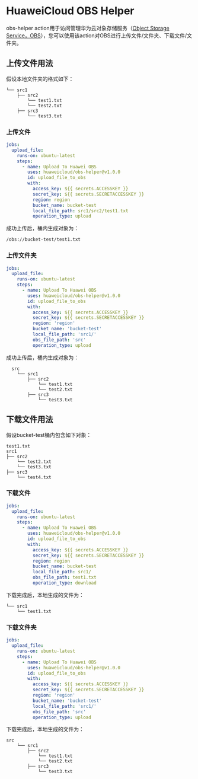 # HuaweiCloud OBS Helper
obs-helper action用于访问管理华为云对象存储服务（[Object Storage Service，OBS](https://www.huaweicloud.com/product/obs.html)），您可以使用该action对OBS进行上传文件/文件夹、下载文件/文件夹。

## **上传文件用法**
假设本地文件夹的格式如下：
```text
└── src1
    ├── src2
        └── test1.txt
        └── test2.txt
    ├── src3
        └── test3.txt
```

### 上传文件
```yaml
jobs:
  upload_file:
    runs-on: ubuntu-latest
    steps:
      - name: Upload To Huawei OBS
        uses: huaweicloud/obs-helper@v1.0.0
        id: upload_file_to_obs
        with:
          access_key: ${{ secrets.ACCESSKEY }}
          secret_key: ${{ secrets.SECRETACCESSKEY }}
          region: region
          bucket_name: bucket-test
          local_file_path: src1/src2/test1.txt
          operation_type: upload
```
成功上传后，桶内生成对象为：
```text
/obs://bucket-test/test1.txt
```

### 上传文件夹
```yaml
jobs:
  upload_file:
    runs-on: ubuntu-latest
    steps:
      - name: Upload To Huawei OBS
        uses: huaweicloud/obs-helper@v1.0.0
        id: upload_file_to_obs
        with:
          access_key: ${{ secrets.ACCESSKEY }}
          secret_key: ${{ secrets.SECRETACCESSKEY }}
          region: 'region'
          bucket_name: 'bucket-test'
          local_file_path: 'src1/'
          obs_file_path: 'src'
          operation_type: upload
```
成功上传后，桶内生成对象为：
```text
  src
    └── src1
        ├── src2
            └── test1.txt
            └── test2.txt
        ├── src3
            └── test3.txt
```

## **下载文件用法**
假设bucket-test桶内包含如下对象：
```text
test1.txt
src1
├── src2
    └── test2.txt
    └── test3.txt
├── src3
    └── test4.txt
```

### 下载文件
```yaml
jobs:
  upload_file:
    runs-on: ubuntu-latest
    steps:
      - name: Upload To Huawei OBS
        uses: huaweicloud/obs-helper@v1.0.0
        id: upload_file_to_obs
        with:
          access_key: ${{ secrets.ACCESSKEY }}
          secret_key: ${{ secrets.SECRETACCESSKEY }}
          region: region
          bucket_name: bucket-test
          local_file_path: src1/
          obs_file_path: test1.txt
          operation_type: download
```
下载完成后，本地生成的文件为：
```text
└── src1
    └── test1.txt
```

### 下载文件夹
```yaml
jobs:
  upload_file:
    runs-on: ubuntu-latest
    steps:
      - name: Upload To Huawei OBS
        uses: huaweicloud/obs-helper@v1.0.0
        id: upload_file_to_obs
        with:
          access_key: ${{ secrets.ACCESSKEY }}
          secret_key: ${{ secrets.SECRETACCESSKEY }}
          region: 'region'
          bucket_name: 'bucket-test'
          local_file_path: 'src1/'
          obs_file_path: 'src'
          operation_type: upload
```
下载完成后，本地生成的文件为：
```text
src
    └── src1
        ├── src2
            └── test1.txt
            └── test2.txt
        ├── src3
            └── test3.txt
```
